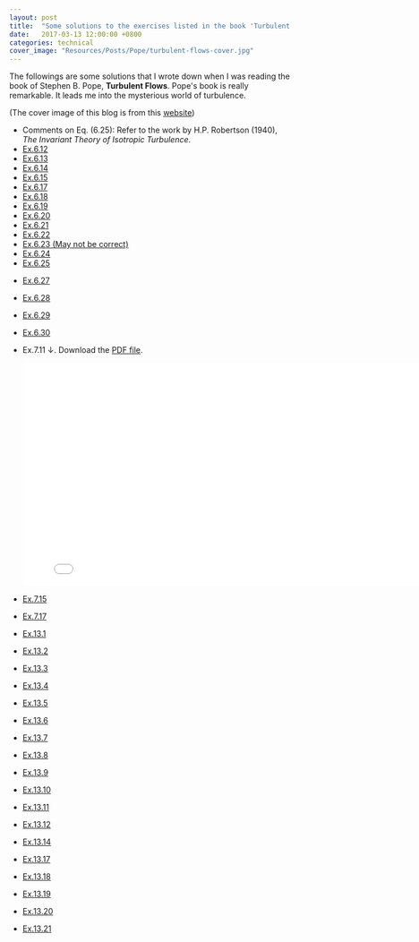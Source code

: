 ```yaml
---
layout: post
title:  "Some solutions to the exercises listed in the book 'Turbulent flows' of Stephen B. Pope"
date:   2017-03-13 12:00:00 +0800
categories: technical
cover_image: "Resources/Posts/Pope/turbulent-flows-cover.jpg"
---
```


The followings are some solutions that I wrote down when I was reading the book of Stephen B. Pope, **Turbulent Flows**. Pope's book is really remarkable. It leads me into the mysterious world of turbulence.

(The cover image of this blog is from this [website](https://www.weltbild.de/artikel/buch/turbulent-flows_14518085-1))

* Comments on Eq. (6.25): Refer to the work by H.P. Robertson (1940), *The Invariant Theory of Isotropic Turbulence*.
* [Ex.6.12]({{site.baseurl}}/Resources/Posts/Pope/Ex.6.12.pdf)
* [Ex.6.13]({{site.baseurl}}/Resources/Posts/Pope/Ex.6.13.pdf)
* [Ex.6.14]({{site.baseurl}}/Resources/Posts/Pope/Ex.6.14.pdf)
* [Ex.6.15]({{site.baseurl}}/Resources/Posts/Pope/Ex.6.15.pdf)
* [Ex.6.17]({{site.baseurl}}/Resources/Posts/Pope/Ex.6.17.pdf)
* [Ex.6.18]({{site.baseurl}}/Resources/Posts/Pope/Ex.6.18.pdf)
* [Ex.6.19]({{site.baseurl}}/Resources/Posts/Pope/Ex.6.19.pdf)
* [Ex.6.20]({{site.baseurl}}/Resources/Posts/Pope/Ex.6.20.pdf)
* [Ex.6.21]({{site.baseurl}}/Resources/Posts/Pope/Ex.6.21.pdf)
* [Ex.6.22]({{site.baseurl}}/Resources/Posts/Pope/Ex.6.22.pdf)
* [Ex.6.23 (May not be correct)]({{site.baseurl}}/Resources/Posts/Pope/Ex.6.23.pdf)
* [Ex.6.24]({{site.baseurl}}/Resources/Posts/Pope/Ex.6.24.pdf)
* [Ex.6.25]({{site.baseurl}}/Resources/Posts/Pope/Ex.6.25.pdf)
<!-- * [Ex.6.26]({{site.baseurl}}/Resources/Posts/Pope/Ex.6.26.pdf) -->
* [Ex.6.27]({{site.baseurl}}/Resources/Posts/Pope/Ex.6.27.pdf)
* [Ex.6.28]({{site.baseurl}}/Resources/Posts/Pope/Ex.6.28.pdf)
* [Ex.6.29]({{site.baseurl}}/Resources/Posts/Pope/Ex.6.29.pdf)
* [Ex.6.30]({{site.baseurl}}/Resources/Posts/Pope/Ex.6.30.pdf)

* Ex.7.11 &darr;. Download the [PDF file]({{site.baseurl}}/Resources/solution-to-pope/SolutionEx.7.11.pdf).

	<embed src="{{site.baseurl}}/Resources/solution-to-pope/SolutionEx.7.11.pdf" width="800px" height="400px">

* [Ex.7.15]({{site.baseurl}}/Resources/solution-to-pope/SolutionEx.7.15.pdf)
* [Ex.7.17]({{site.baseurl}}/Resources/solution-to-pope/SolutionEx.7.17(1).pdf)
* [Ex.13.1]({{site.baseurl}}/Resources/Posts/Pope/Ex.13.1.pdf)
* [Ex.13.2]({{site.baseurl}}/Resources/Posts/Pope/Ex.13.2.pdf)
* [Ex.13.3]({{site.baseurl}}/Resources/Posts/Pope/Ex.13.3.pdf)
* [Ex.13.4]({{site.baseurl}}/Resources/Posts/Pope/Ex.13.4.pdf)
* [Ex.13.5]({{site.baseurl}}/Resources/Posts/Pope/Ex.13.5.pdf)
* [Ex.13.6]({{site.baseurl}}/Resources/Posts/Pope/Ex.13.6.pdf)
* [Ex.13.7]({{site.baseurl}}/Resources/Posts/Pope/Ex.13.7.pdf)
* [Ex.13.8]({{site.baseurl}}/Resources/Posts/Pope/Ex.13.8.pdf)
* [Ex.13.9]({{site.baseurl}}/Resources/Posts/Pope/Ex.13.9.pdf)
* [Ex.13.10]({{site.baseurl}}/Resources/Posts/Pope/Ex.13.10.pdf)
* [Ex.13.11]({{site.baseurl}}/Resources/Posts/Pope/Ex.13.11.pdf)
* [Ex.13.12]({{site.baseurl}}/Resources/Posts/Pope/Ex.13.12.pdf)
* [Ex.13.14]({{site.baseurl}}/Resources/Posts/Pope/Ex.13.14.pdf)
* [Ex.13.17]({{site.baseurl}}/Resources/Posts/Pope/Ex.13.17.pdf)
* [Ex.13.18]({{site.baseurl}}/Resources/Posts/Pope/Ex.13.18.pdf)
* [Ex.13.19]({{site.baseurl}}/Resources/Posts/Pope/Ex.13.19.pdf)
* [Ex.13.20]({{site.baseurl}}/Resources/Posts/Pope/Ex.13.20.pdf)
* [Ex.13.21]({{site.baseurl}}/Resources/Posts/Pope/Ex.13.21.pdf)
